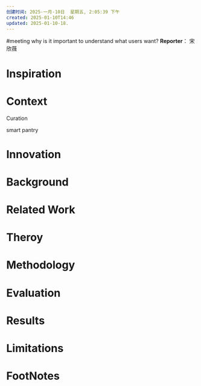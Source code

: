 ```yaml
---
创建时间: 2025-一月-10日  星期五, 2:05:39 下午
created: 2025-01-10T14:46
updated: 2025-01-10-18.
---
```

#meeting 
why is it important to understand what users want?
**Reporter**： 宋欣薇

# Inspiration


# Context
Curation

smart pantry

# Innovation



# Background



# Related Work



# Theroy



# Methodology



# Evaluation



# Results



# Limitations



# FootNotes
